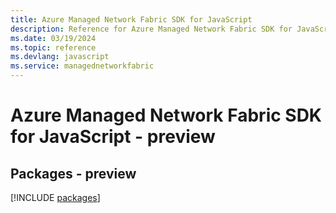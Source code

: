 ```yaml
---
title: Azure Managed Network Fabric SDK for JavaScript
description: Reference for Azure Managed Network Fabric SDK for JavaScript
ms.date: 03/19/2024
ms.topic: reference
ms.devlang: javascript
ms.service: managednetworkfabric
---
```

# Azure Managed Network Fabric SDK for JavaScript - preview
## Packages - preview
[!INCLUDE [packages](managed-network-fabric-index.md)]